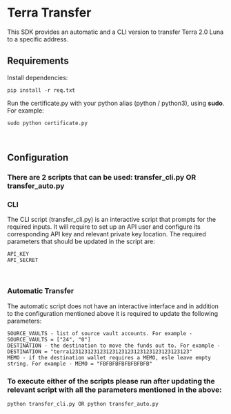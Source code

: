 # Terra Transfer

This SDK provides an automatic and a CLI version to transfer Terra 2.0 Luna to a specific address.
## Requirements
Install dependencies:
```
pip install -r req.txt
```
Run the certificate.py with your python alias (python / python3), using **sudo**. For example:
```
sudo python certificate.py
```
​
## Configuration

### There are 2 scripts that can be used: transfer_cli.py OR transfer_auto.py

### CLI
The CLI script (transfer_cli.py) is an interactive script that prompts for the required inputs.
It will require to set up an API user and configure its corresponding API key and relevant 
private key location. 
The required parameters that should be updated in the script are:
```
API_KEY
API_SECRET
```
​
### Automatic Transfer
The automatic script does not have an interactive interface and in addition to the configuration mentioned above it is required to update the following parameters:
```
SOURCE_VAULTS - list of source vault accounts. For example - SOURCE_VAULTS = ["24", "0"] 
DESTINATION - the destination to move the funds out to. For example - DESTINATION = "terra123123123123123123123123123123123123123"
MEMO - if the destination wallet requires a MEMO, esle leave empty string. For example - MEMO = "FBFBFBFBFBFBFBFB"
```
### To execute either of the scripts please run after updating the relevant script with all the parameters mentioned in the above:
```
python transfer_cli.py OR python transfer_auto.py
```
